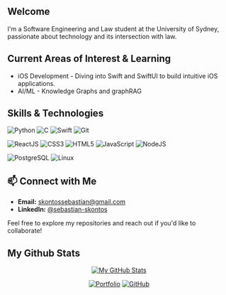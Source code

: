 ## Welcome

I'm a Software Engineering and Law student at the University of Sydney, passionate about technology and its intersection with law.

## Current Areas of Interest & Learning
* iOS Development - Diving into Swift and SwiftUI to build intuitive iOS applications.
* AI/ML - Knowledge Graphs and graphRAG

## Skills & Technologies
![Python](https://img.shields.io/badge/Python-yellow?logo=python&style=flat)
![C](https://img.shields.io/badge/C-informational?logo=cplusplus&style=flat)
![Swift](https://img.shields.io/badge/-Swift-F05138?logo=swift&style=flat&logoColor=white)
![Git](https://img.shields.io/badge/Git-F05032?style=flat&logo=git&logoColor=white)

![ReactJS](https://img.shields.io/badge/ReactJS-61DAFB?style=flat&logo=react&logoColor=white)
![CSS3](https://img.shields.io/badge/CSS3-1572B6?style=flat&logo=css3&logoColor=white)
![HTML5](https://img.shields.io/badge/HTML5-E34F26?style=flat&logo=html5&logoColor=white)
![JavaScript](https://img.shields.io/badge/JavaScript-F7DF1E?style=flat&logo=javascript&logoColor=black)
![NodeJS](https://img.shields.io/badge/Node.js-339933?style=flat&logo=node.js&logoColor=white)

![PostgreSQL](https://img.shields.io/badge/-PostgreSQL-4479A1?logo=postgresql&style=flat&logoColor=white)
![Linux](https://img.shields.io/badge/-Linux-FCC624?logo=linux&style=flat&logoColor=black)

## 📫 Connect with Me
* **Email:** skontossebastian@gmail.com
* **LinkedIn:** [@sebastian-skontos](https://www.linkedin.com/in/sebastian-skontos/)

Feel free to explore my repositories and reach out if you'd like to collaborate!

## My Github Stats
<p align="center">
  <a href="https://github.com/anuraghazra/github-readme-stats">
    <img src="https://github-readme-stats.vercel.app/api?username=sebskontos&show_icons=true&theme=transparent" alt="My GitHub Stats"/>
  </a>
</p>

<p align="center">
	<a href="https://sebskontos.github.io"><img src="https://img.shields.io/badge/-View%20Portfolio-informational?logo=googlechrome&logoColor=white&style=flat" alt="Portfolio"></a>
	<a href="https://www.github.com/sebskontos/"><img src="https://img.shields.io/badge/-GitHub-black?logo=github&style=flat&logoColor=white" alt="GitHub"></a>
</p>
